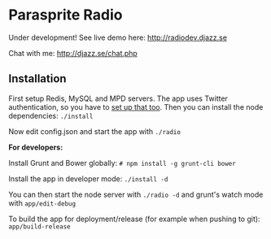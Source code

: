 Parasprite Radio
===

Under development! See live demo here: http://radiodev.djazz.se

Chat with me: http://djazz.se/chat.php

Installation
---

First setup Redis, MySQL and MPD servers. The app uses Twitter authentication, so you have to [set up that too](https://apps.twitter.com/). Then you can install the node dependencies: `./install`

Now edit config.json and start the app with `./radio`

**For developers:**

Install Grunt and Bower globally: `# npm install -g grunt-cli bower`

Install the app in developer mode: `./install -d`

You can then start the node server with `./radio -d` and grunt's watch mode with `app/edit-debug`

To build the app for deployment/release (for example when pushing to git): `app/build-release`